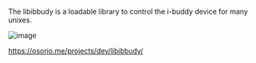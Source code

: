 The libibbudy is a loadable library to control the i-buddy device for many unixes.

![image](https://osorio.me/projects/dev/libibbudy/img/ibuddy.gif)

https://osorio.me/projects/dev/libibbudy/
